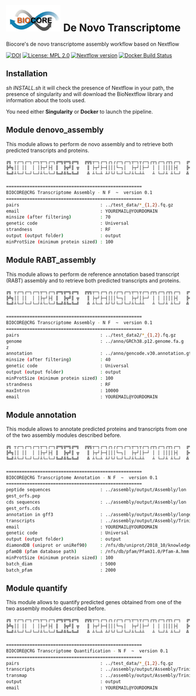 # ![transcriptome_assembly](https://github.com/CRG-CNAG/BioCoreMiscOpen/blob/master/logo/biocore-logo_small.png) De Novo Transcriptome 
Biocore's de novo transcriptome assembly workflow based on Nextflow

[![DOI](https://zenodo.org/badge/171497634.svg)](https://zenodo.org/badge/latestdoi/171497634)
[![License: MPL 2.0](https://img.shields.io/badge/License-MPL%202.0-brightgreen.svg)](https://opensource.org/licenses/MPL-2.0)
[![Nextflow version](https://img.shields.io/badge/nextflow-%E2%89%A50.31.0-brightgreen.svg)](https://www.nextflow.io/)
[![Docker Build Status](https://img.shields.io/docker/automated/biocorecrg/trinity_assembly.svg)](https://cloud.docker.com/u/biocorecrg/repository/docker/biocorecrg/trinity_assembly)

## Installation

*sh INSTALL.sh* 
it will check the presence of Nextflow in your path, the presence of singularity and will download the BioNextflow library and information about the tools used. 

You need either **Singularity** or **Docker** to launch the pipeline.

## Module denovo_assembly

This module allows to perform de novo assembly and to retrieve both predicted transcripts and proteins.

```bash
╔╗ ┬┌─┐┌─┐┌─┐┬─┐┌─┐╔═╗╦═╗╔═╗  ╔╦╗┬─┐┌─┐┌┐┌┌─┐┌─┐┬─┐┬┌─┐┌┬┐┌─┐┌┬┐┌─┐  ╔═╗┌─┐┌─┐┌─┐┌┬┐┌┐ ┬ ┬ ┬
╠╩╗││ ││  │ │├┬┘├┤ ║  ╠╦╝║ ╦   ║ ├┬┘├─┤│││└─┐│  ├┬┘│├─┘ │ │ ││││├┤   ╠═╣└─┐└─┐├┤ │││├┴┐│ └┬┘
╚═╝┴└─┘└─┘└─┘┴└─└─┘╚═╝╩╚═╚═╝   ╩ ┴└─┴ ┴┘└┘└─┘└─┘┴└─┴┴   ┴ └─┘┴ ┴└─┘  ╩ ╩└─┘└─┘└─┘┴ ┴└─┘┴─┘┴ 
                                                                                
====================================================
BIOCORE@CRG Transcriptome Assembly - N F  ~  version 0.1
====================================================
pairs                               : ../test_data/*_{1,2}.fq.gz
email                               : YOUREMAIL@YOURDOMAIN
minsize (after filtering)           : 70
genetic code                        : Universal
strandness                          : RF
output (output folder)              : output
minProtSize (minimum protein sized) : 100
```

## Module RABT_assembly

This module allows to perform de reference annotation based transcript (RABT) assembly and to retrieve both predicted transcripts and proteins.

```bash
╔╗ ┬┌─┐┌─┐┌─┐┬─┐┌─┐╔═╗╦═╗╔═╗  ╔╦╗┬─┐┌─┐┌┐┌┌─┐┌─┐┬─┐┬┌─┐┌┬┐┌─┐┌┬┐┌─┐  ╔═╗┌─┐┌─┐┌─┐┌┬┐┌┐ ┬ ┬ ┬
╠╩╗││ ││  │ │├┬┘├┤ ║  ╠╦╝║ ╦   ║ ├┬┘├─┤│││└─┐│  ├┬┘│├─┘ │ │ ││││├┤   ╠═╣└─┐└─┐├┤ │││├┴┐│ └┬┘
╚═╝┴└─┘└─┘└─┘┴└─└─┘╚═╝╩╚═╚═╝   ╩ ┴└─┴ ┴┘└┘└─┘└─┘┴└─┴┴   ┴ └─┘┴ ┴└─┘  ╩ ╩└─┘└─┘└─┘┴ ┴└─┘┴─┘┴ 
                                                                                
====================================================
BIOCORE@CRG Transcriptome Assembly - N F  ~  version 0.1
====================================================
pairs                               : ../test_data2/*_{1,2}.fq.gz
genome                              : ../anno/GRCh38.p12.genome.fa.g
z
annotation                          : ../anno/gencode.v30.annotation.gtf
minsize (after filtering)           : 40
genetic code                        : Universal
output (output folder)              : output
minProtSize (minimum protein sized) : 100
strandness                          : RF
maxIntron                           : 10000
email                               : YOUREMAIL@YOURDOMAIN

```

## Module annotation

This module allows to annotate predicted proteins and transcripts from one of the two assembly modules described before.
```bash
╔╗ ┬┌─┐┌─┐┌─┐┬─┐┌─┐╔═╗╦═╗╔═╗  ╔╦╗┬─┐┌─┐┌┐┌┌─┐┌─┐┬─┐┬┌─┐┌┬┐┌─┐┌┬┐┌─┐  ╔═╗┌─┐┌─┐┌─┐┌┬┐┌┐ ┬ ┬ ┬
╠╩╗││ ││  │ │├┬┘├┤ ║  ╠╦╝║ ╦   ║ ├┬┘├─┤│││└─┐│  ├┬┘│├─┘ │ │ ││││├┤   ╠═╣└─┐└─┐├┤ │││├┴┐│ └┬┘
╚═╝┴└─┘└─┘└─┘┴└─└─┘╚═╝╩╚═╚═╝   ╩ ┴└─┴ ┴┘└┘└─┘└─┘┴└─┴┴   ┴ └─┘┴ ┴└─┘  ╩ ╩└─┘└─┘└─┘┴ ┴└─┘┴─┘┴ 
                                                                                
====================================================
BIOCORE@CRG Transcriptome Annotation - N F  ~  version 0.1
====================================================
peptide sequences                   : ../assembly/output/Assembly/lon
gest_orfs.pep
cds sequences                       : ../assembly/output/Assembly/lon
gest_orfs.cds
annotation in gff3                  : ../assembly/output/Assembly/longest_orfs.gff3
transcripts                         : ../assembly/output/Assembly/Trinity.fasta
email                               : YOUREMAIL@YOURDOMAIN
genetic code                        : Universal
output (output folder)              : output
diamondDB (uniprot or uniRef90)     : /nfs/db/uniprot/2018_10/knowledgebase/complete/blast/db/uniprot_sprot.fasta
pfamDB (pfam database path)         : /nfs/db/pfam/Pfam31.0/Pfam-A.hmm
minProtSize (minimum protein sized) : 100
batch_diam                          : 5000
batch_pfam                          : 2000

```

## Module quantify

This module allows to quantify predicted genes obtained from one of the two assembly modules described before.

```bash
╔╗ ┬┌─┐┌─┐┌─┐┬─┐┌─┐╔═╗╦═╗╔═╗  ╔╦╗┬─┐┌─┐┌┐┌┌─┐┌─┐┬─┐┬┌─┐┌┬┐┌─┐┌┬┐┌─┐  ╔═╗┌─┐┌─┐┌─┐┌┬┐┌┐ ┬ ┬ ┬
╠╩╗││ ││  │ │├┬┘├┤ ║  ╠╦╝║ ╦   ║ ├┬┘├─┤│││└─┐│  ├┬┘│├─┘ │ │ ││││├┤   ╠═╣└─┐└─┐├┤ │││├┴┐│ └┬┘
╚═╝┴└─┘└─┘└─┘┴└─└─┘╚═╝╩╚═╚═╝   ╩ ┴└─┴ ┴┘└┘└─┘└─┘┴└─┴┴   ┴ └─┘┴ ┴└─┘  ╩ ╩└─┘└─┘└─┘┴ ┴└─┘┴─┘┴ 
                                                                                
====================================================
BIOCORE@CRG Transcriptome Quantification - N F  ~  version 0.1
====================================================
pairs                               : ../test_data/*_{1,2}.fq.gz
transcripts                         : ../assembly/output/Assembly/Trinity.fasta
transmap                            : ../assembly/output/Assembly/Trinity.fasta.gene_trans_map
output                              : output
email                               : YOUREMAIL@YOURDOMAIN

```


